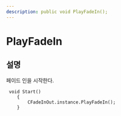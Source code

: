 ```yaml
---
description: public void PlayFadeIn();
---
```


# PlayFadeIn

## 설명 

페이드 인을 시작한다.

```text
 void Start()
    {
        CFadeInOut.instance.PlayFadeIn();
    }
```

